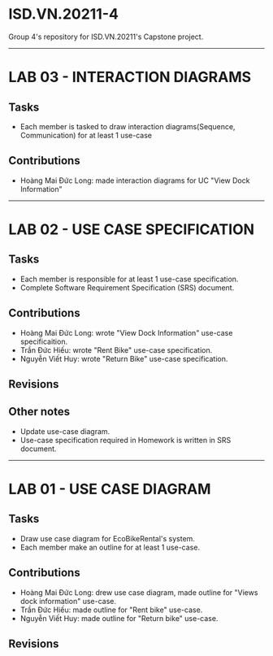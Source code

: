 # ISD.VN.20211-4
Group 4's repository for ISD.VN.20211's Capstone project.

---
# LAB 03 - INTERACTION DIAGRAMS
## Tasks
- Each member is tasked to draw interaction diagrams(Sequence, Communication) for at least 1 use-case
## Contributions
- Hoàng Mai Đức Long: made interaction diagrams for UC "View Dock Information"

---
# LAB 02 - USE CASE SPECIFICATION
## Tasks
- Each member is responsible for at least 1 use-case specification.
- Complete Software Requirement Specification (SRS) document.
## Contributions
- Hoàng Mai Đức Long: wrote "View Dock Information" use-case specificaition.
- Trần Đức Hiếu: wrote "Rent Bike" use-case specification.
- Nguyễn Viết Huy: wrote "Return Bike" use-case specification.
## Revisions
## Other notes
- Update use-case diagram.
- Use-case specification required in Homework is written in SRS document.
---
# LAB 01 - USE CASE DIAGRAM
## Tasks
- Draw use case diagram for EcoBikeRental's system.
- Each member make an outline for at least 1 use-case. 
## Contributions
- Hoàng Mai Đức Long: drew use case diagram, made outline for "Views dock information" use-case.
- Trần Đức Hiếu: made outline for "Rent bike" use-case.
- Nguyễn Viết Huy: made outline for "Return bike" use-case.
## Revisions

